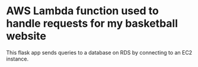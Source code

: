 # AWS Lambda function used to handle requests for my basketball website

This flask app sends queries to a database on RDS by connecting to an EC2 instance.

